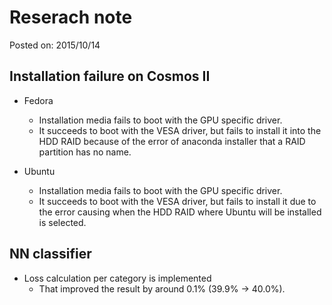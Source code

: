 # Reserach note

Posted on: 2015/10/14

## Installation failure on Cosmos II  

* Fedora
  * Installation media fails to boot with the GPU specific driver.
  * It succeeds to boot with the VESA driver, but fails to install
    it into the HDD RAID because of the error of anaconda installer that
    a RAID partition has no name.

* Ubuntu
  * Installation media fails to boot with the GPU specific driver.
  * It succeeds to boot with the VESA driver, but fails to install it
    due to the error causing when the HDD RAID where Ubuntu will be installed
    is selected.


## NN classifier

* Loss calculation per category is implemented
  * That improved the result by around 0.1% (39.9% -> 40.0%).
